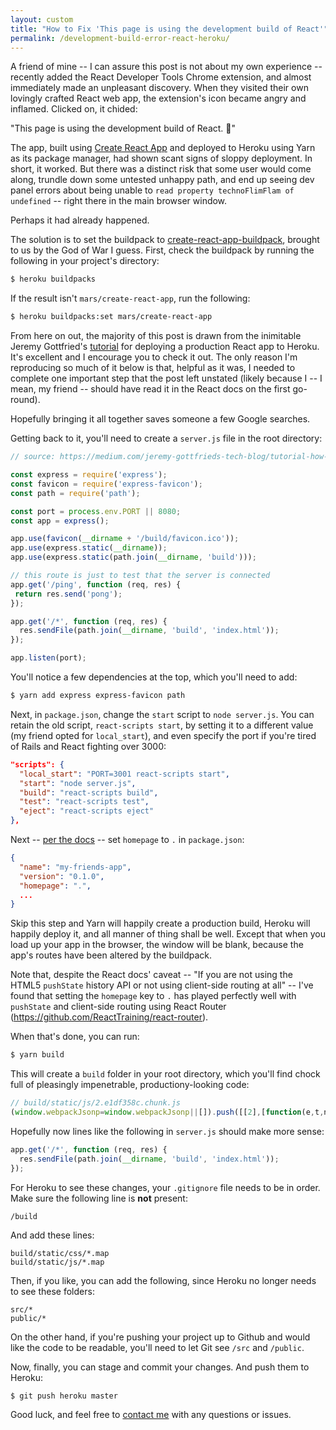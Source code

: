 ```yaml
---
layout: custom
title: "How to Fix 'This page is using the development build of React'"
permalink: /development-build-error-react-heroku/
---
```


A friend of mine -- I can assure this post is not about my own experience -- recently added the React Developer Tools Chrome extension, and almost immediately made an unpleasant discovery. When they visited their own lovingly crafted React web app, the extension's icon became angry and inflamed. Clicked on, it chided:

"This page is using the development build of React. 🚧"

The app, built using <a href="https://github.com/facebook/create-react-app" target="\_blank" rel="noopener noreferrer">Create React App</a> and deployed to Heroku using Yarn as its package manager, had shown scant signs of sloppy deployment. In short, it worked. But there was a distinct risk that some user would come along, trundle down some untested unhappy path, and end up seeing dev panel errors about being unable to `read property technoFlimFlam of undefined` -- right there in the main browser window.

Perhaps it had already happened.

The solution is to set the buildpack to <a href="https://github.com/mars/create-react-app-buildpack" target="\_blank" rel="noopener noreferrer">create-react-app-buildpack</a>, brought to us by the God of War I guess. First, check the buildpack by running the following in your project's directory:

``` bash
$ heroku buildpacks
```

If the result isn't `mars/create-react-app`, run the following:

``` bash
$ heroku buildpacks:set mars/create-react-app
```

From here on out, the majority of this post is drawn from the inimitable Jeremy Gottfried's <a href="https://medium.com/jeremy-gottfrieds-tech-blog/tutorial-how-to-deploy-a-production-react-app-to-heroku-c4831dfcfa08" target="\_blank" rel="noopener noreferrer">tutorial</a> for deploying a production React app to Heroku. It's excellent and I encourage you to check it out. The only reason I'm reproducing so much of it below is that, helpful as it was, I needed to complete one important step that the post left unstated (likely because I -- I mean, my friend -- should have read it in the React docs on the first go-round).

Hopefully bringing it all together saves someone a few Google searches.

Getting back to it, you'll need to create a `server.js` file in the root directory:

``` javascript
// source: https://medium.com/jeremy-gottfrieds-tech-blog/tutorial-how-to-deploy-a-production-react-app-to-heroku-c4831dfcfa08

const express = require('express');
const favicon = require('express-favicon');
const path = require('path');

const port = process.env.PORT || 8080;
const app = express();

app.use(favicon(__dirname + '/build/favicon.ico'));
app.use(express.static(__dirname));
app.use(express.static(path.join(__dirname, 'build')));

// this route is just to test that the server is connected
app.get('/ping', function (req, res) {
 return res.send('pong');
});

app.get('/*', function (req, res) {
  res.sendFile(path.join(__dirname, 'build', 'index.html'));
});

app.listen(port);
```

You'll notice a few dependencies at the top, which you'll need to add:

``` bash
$ yarn add express express-favicon path
```

Next, in `package.json`, change the `start` script to `node server.js`. You can retain the old script, `react-scripts start`, by setting it to a different value (my friend opted for `local_start`), and even specify the port if you're tired of Rails and React fighting over 3000:

``` json
"scripts": {
  "local_start": "PORT=3001 react-scripts start",
  "start": "node server.js",
  "build": "react-scripts build",
  "test": "react-scripts test",
  "eject": "react-scripts eject"
},
```

Next -- <a href="https://facebook.github.io/create-react-app/docs/deployment" target="\_blank" rel="noopener noreferrer">per the docs</a> -- set `homepage`  to `.` in `package.json`:

``` json
{
  "name": "my-friends-app",
  "version": "0.1.0",
  "homepage": ".",
  ...
}
```

Skip this step and Yarn will happily create a production build, Heroku will happily deploy it, and all manner of thing shall be well. Except that when you load up your app in the browser, the window will be blank, because the app's routes have been altered by the buildpack.

Note that, despite the React docs' caveat -- "If you are not using the HTML5 `pushState` history API or not using client-side routing at all" -- I've found that setting the `homepage` key to `.` has played perfectly well with `pushState` and client-side routing using React Router (https://github.com/ReactTraining/react-router).

When that's done, you can run:

``` bash
$ yarn build
```

This will create a `build` folder in your root directory, which you'll find chock full of pleasingly impenetrable, productiony-looking code:

``` javascript
// build/static/js/2.e1df358c.chunk.js
(window.webpackJsonp=window.webpackJsonp||[]).push([[2],[function(e,t,n){"use strict";e.exports=n(54)},function(e,t,n){"use strict";n.d(t,"a",function(){return i});var r=n(17);function i(e){for(var t=1;t<arguments.length;t++){var n=null!=arguments[t]?arguments[t]:{},i=Object.keys(n);"function"===typeof Object.getOwnPropertySymbols&&(i=i.concat(Object.getOwnPropertySymbols(n).filter(function(e){return Object.getOwnPropertyDescriptor(n,e).enumerable}))),i.forEach(function(t){Object(r.a)(e,t,n[t])})}return e}},function(e,t,n){"use strict";var r=n(11),i=n(0),o=n.n(i),a=n(14),s=n.n(a),u=o.a.createContext(null),l=function(e){function t(t){var n;n=e.call(this,t)||this;var r=t.store;return n.state={storeState:r.getState(),store:r},n}Object(r.a)(t,e);var n=t.prototype;return n.componentDidMount=function(){this._isMounted=!0,this.subscribe()} ...
```

Hopefully now lines like the following in `server.js` should make more sense:

``` javascript
app.get('/*', function (req, res) {
  res.sendFile(path.join(__dirname, 'build', 'index.html'));
});
```

For Heroku to see these changes, your `.gitignore` file needs to be in order. Make sure the following line is **not** present:

```
/build
```

And add these lines:

```
build/static/css/*.map
build/static/js/*.map
```

Then, if you like, you can add the following, since Heroku no longer needs to see these folders:

```
src/*
public/*
```

On the other hand, if you're pushing your project up to Github and would like the code to be readable, you'll need to let Git see `/src` and `/public`.

Now, finally, you can stage and commit your changes. And push them to Heroku:

``` bash
$ git push heroku master
```

Good luck, and feel free to <a href="https://davidfloyd91.github.io/contact/" target="\_blank" rel="noopener noreferrer">contact me</a> with any questions or issues.
